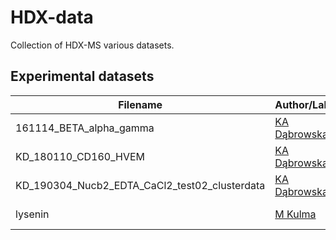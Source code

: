 # HDX-data

Collection of HDX-MS various datasets.

## Experimental datasets

Filename | Author/Lab | Source | #Protein | #States | Modificated? | DOI
--- | --- | --- | --- | --- | --- | ---
161114_BETA_alpha_gamma | [KA Dąbrowska](https://orcid.org/0000-0001-7833-0374) | DynamX 3.0 | 1 | 2 | No | -
KD_180110_CD160_HVEM | [KA Dąbrowska](https://orcid.org/0000-0001-7833-0374)| DynamX 3.0 | 1 | 2 | No | 10.18632/oncotarget.26570
KD_190304_Nucb2_EDTA_CaCl2_test02_clusterdata |[KA Dąbrowska](https://orcid.org/0000-0001-7833-0374) | DynamX 3.0 | 1 | 2 | No | 10.1016/j.ijbiomac.2020.03.110
lysenin | [M Kulma](https://orcid.org/0000-0002-4407-1447) | DynamX 2.0 | | | | 10.3390/toxins11080462
